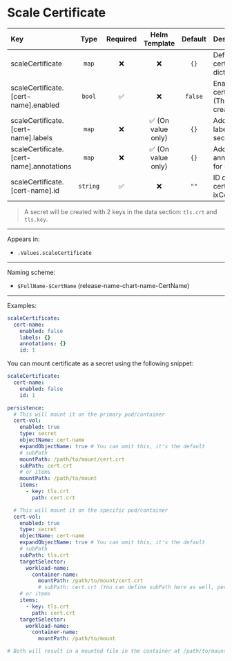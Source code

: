# Scale Certificate

| Key                                      |   Type   | Required |   Helm Template    | Default | Description                                   |
| :--------------------------------------- | :------: | :------: | :----------------: | :-----: | :-------------------------------------------- |
| scaleCertificate                         |  `map`   |    ❌    |         ❌         |  `{}`   | Define the certificate as dicts               |
| scaleCertificate.[cert-name].enabled     |  `bool`  |    ✅    |         ❌         | `false` | Enables the certificate (The secret creation) |
| scaleCertificate.[cert-name].labels      |  `map`   |    ❌    | ✅ (On value only) |  `{}`   | Additional labels for secret                  |
| scaleCertificate.[cert-name].annotations |  `map`   |    ❌    | ✅ (On value only) |  `{}`   | Additional annotations for secret             |
| scaleCertificate.[cert-name].id          | `string` |    ✅    |         ❌         |  `""`   | ID of the certificate in ixCertificates       |

> A secret will be created with 2 keys in the data section: `tls.crt` and `tls.key`.

---

Appears in:

- `.Values.scaleCertificate`

---

Naming scheme:

- `$FullName-$CertName` (release-name-chart-name-CertName)

---

Examples:

```yaml
scaleCertificate:
  cert-name:
    enabled: false
    labels: {}
    annotations: {}
    id: 1
```

You can mount certificate as a secret using the following snippet:

```yaml
scaleCertificate:
  cert-name:
    enabled: false
    id: 1

persistence:
  # This will mount it on the primary pod/container
  cert-vol:
    enabled: true
    type: secret
    objectName: cert-name
    expandObjectName: true # You can omit this, it's the default
    # subPath
    mountPath: /path/to/mount/cert.crt
    subPath: cert.crt
    # or items
    mountPath: /path/to/mount
    items:
      - key: tls.crt
        path: cert.crt

  # This will mount it on the specific pod/container
  cert-vol:
    enabled: true
    type: secret
    objectName: cert-name
    expandObjectName: true # You can omit this, it's the default
    # subPath
    subPath: tls.crt
    targetSelector:
      workload-name:
        container-name:
          mountPath: /path/to/mount/cert.crt
          # subPath: cert.crt (You can define subPath here as well, per container)
    # or items
    items:
      - key: tls.crt
        path: cert.crt
    targetSelector:
      workload-name:
        container-name:
          mountPath: /path/to/mount

# Both will result in a mounted file in the container at /path/to/mount/cert.crt
```
